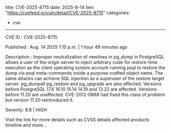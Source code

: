  
title: CVE-2025-8715
date: 2025-8-14
lien: "https://cvefeed.io/vuln/detail/CVE-2025-8715"
categories:
  - cve
---

CVE ID : CVE-2025-8715

Published :  Aug. 14
2025
1:15 p.m. | 1 hour
49 minutes ago

Description : Improper neutralization of newlines in pg_dump in PostgreSQL allows a user of the origin server to inject arbitrary code for restore-time execution as the client operating system account running psql to restore the dump
via psql meta-commands inside a purpose-crafted object name.  The same attacks can achieve SQL injection as a superuser of the restore target server.  pg_dumpall
pg_restore
and pg_upgrade are also affected.  Versions before PostgreSQL 17.6
16.10
15.14
14.19
and 13.22 are affected.  Versions before 11.20 are unaffected.  CVE-2012-0868 had fixed this class of problem
but version 11.20 reintroduced it.

Severity: 8.8 | HIGH

Visit the link for more details
such as CVSS details
affected products
timeline
and more...
